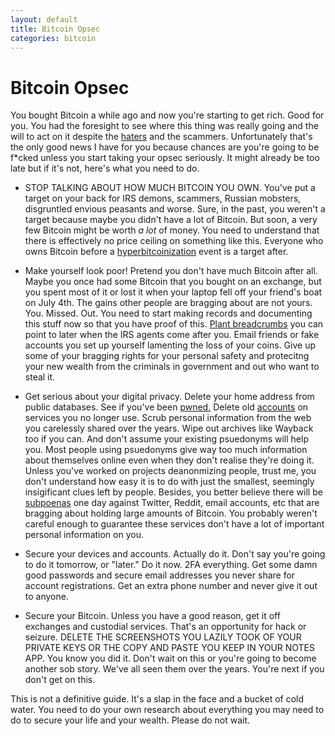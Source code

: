 ```yaml
---
layout: default
title: Bitcoin Opsec
categories: bitcoin
---
```


# Bitcoin Opsec 

You bought Bitcoin a while ago and now you're starting to get rich. Good for you. You had the foresight to see where this thing was
really going and the will to act on it despite the [haters](https://99bitcoins.com/bitcoin-obituaries/) and the scammers. Unfortunately that's the only good news I have for you because chances are you're going to be <span>f*cked</span> unless you start taking your opsec seriously. It might already be too late but if it's not, here's what you need to do.

- STOP TALKING ABOUT HOW MUCH BITCOIN YOU OWN. You've put a target on your back for IRS demons, scammers, Russian mobsters, disgruntled envious peasants and worse. Sure, in the past, you weren't a target because maybe you didn't have a lot of Bitcoin. But soon, a very few Bitcoin might be worth *a lot* of money. You need to understand that there is effectively no price ceiling on something like this. Everyone who owns Bitcoin before a [hyperbitcoinization](https://nakamotoinstitute.org/mempool/hyperbitcoinization/) event is a target after.

- Make yourself look poor! Pretend you don't have much Bitcoin after all. Maybe you once had some Bitcoin that you bought on an exchange, but you spent most of it or lost it when your laptop fell off your friend's boat on July 4th. The gains other people are bragging about are not yours. You. Missed. Out. You need to start making records and documenting this stuff now so that you have proof of this. [Plant breadcrumbs](https://twitter.com/marttimalmi/status/1339908801349230592) you can point to later when the IRS agents come after you. Email friends or fake accounts you set up yourself lamenting the loss of your coins. Give up some of your bragging rights for your personal safety and protecitng your new wealth from the criminals in government and out who want to steal it.

- Get serious about your digital privacy. Delete your home address from public databases. See if you've been [pwned.](https://haveibeenpwned.com/) Delete old [accounts](https://www.coindesk.com/how-roger-ver-hacked-what-he-did-stop-it) on services you no longer use.
Scrub personal information from the web you carelessly shared over the years. Wipe out archives like Wayback too if you can. And don't assume your existing psuedonyms will help you. Most people using psuedonyms give way too much information about themselves online even when they don't realise they're doing it. Unless you've worked on projects deanonmizing people, trust me, you don't understand how easy it is to do with just the smallest, seemingly insigificant clues left by people. Besides, you better believe there will be [subpoenas](https://www.gwern.net/docs/sr/2015-03-30-gwern-redditsubpoena.html) one day against Twitter, Reddit, email accounts, etc that are bragging about holding large amounts of Bitcoin. You probably weren't careful enough to guarantee these services don't have a lot of important personal information on you.

- Secure your devices and accounts. Actually do it. Don't say you're going to do it tomorrow, or "later." Do it now. 2FA everything. Get some damn good passwords and secure email addresses you never share for account registrations. Get an extra phone number and never give it out to anyone. 

- Secure your Bitcoin. Unless you have a good reason, get it off exchanges and custodial services. That's an opportunity for hack or seizure. DELETE THE SCREENSHOTS YOU LAZILY TOOK OF YOUR PRIVATE KEYS OR THE COPY AND PASTE YOU KEEP IN YOUR NOTES APP. You know you did it. Don't wait on this or you're going to become another sob story. We've all seen them over the years. You're next if you don't get on this.

This is not a definitive guide. It's a slap in the face and a bucket of cold water. You need to do your own research about everything you may need to do to secure your life and your wealth. Please do not wait.
